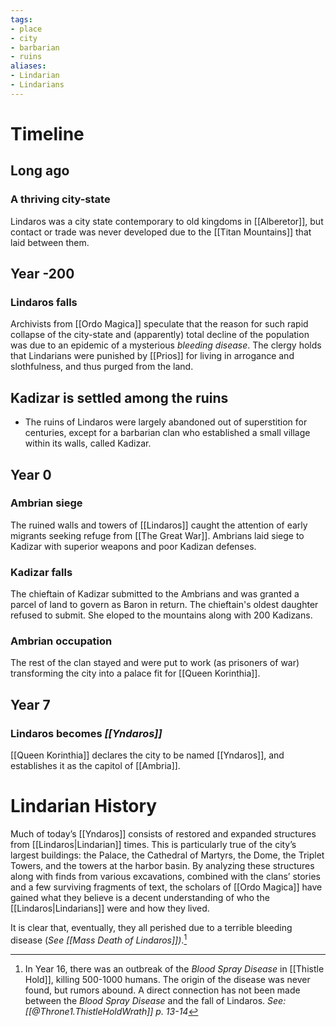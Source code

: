 ```yaml
---
tags:
- place
- city
- barbarian
- ruins
aliases:
- Lindarian
- Lindarians
---
```

# Timeline
## Long ago
### A thriving city-state
Lindaros was a city state contemporary to old kingdoms in [[Alberetor]], but contact or trade was never developed due to the [[Titan Mountains]] that laid between them.

## Year -200
### Lindaros falls
Archivists from [[Ordo Magica]] speculate that the reason for such rapid collapse of the city-state and (apparently) total decline of the population was due to an epidemic of a mysterious *bleeding disease*. The clergy holds that Lindarians were punished by [[Prios]] for living in arrogance and slothfulness, and thus purged from the land.

## Kadizar is settled among the ruins
+ The ruins of Lindaros were largely abandoned out of superstition for centuries, except for a barbarian clan who established a small village within its walls, called Kadizar.

## Year 0
### Ambrian siege
The ruined walls and towers of [[Lindaros]] caught the attention of early migrants seeking refuge from [[The Great War]]. Ambrians laid siege to Kadizar with superior weapons and poor Kadizan defenses.

### Kadizar falls
The chieftain of Kadizar submitted to the Ambrians and was granted a parcel of land to govern as Baron in return. The chieftain's oldest daughter refused to submit. She eloped to the mountains along with 200 Kadizans.

### Ambrian occupation
The rest of the clan stayed and were put to work (as prisoners of war) transforming the city into a palace fit for [[Queen Korinthia]].

## Year 7
### Lindaros becomes *[[Yndaros]]*
[[Queen Korinthia]] declares the city to be named [[Yndaros]], and establishes it as the capitol of [[Ambria]].

# Lindarian History
Much of today’s [[Yndaros]] consists of restored and expanded structures from [[Lindaros|Lindarian]] times. This is particularly true of the city’s largest buildings: the Palace, the Cathedral of Martyrs, the Dome, the Triplet Towers, and the towers at the harbor basin. By analyzing these structures along with finds from various excavations, combined with the clans’ stories and a few surviving fragments of text, the scholars of [[Ordo Magica]] have gained what they believe is a decent understanding of who the [[Lindaros|Lindarians]] were and how they lived.

It is clear that, eventually, they all perished due to a terrible bleeding disease (*See [[Mass Death of Lindaros]])*.[^1] 

[^1]: In Year 16, there was an outbreak of the *Blood Spray Disease* in [[Thistle Hold]], killing 500-1000 humans. The origin of the disease was never found, but rumors abound. A direct connection has not been made between the *Blood Spray Disease* and the fall of Lindaros. *See: [[@Throne1.ThistleHoldWrath]] p. 13-14*